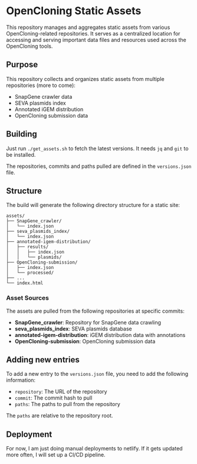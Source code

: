 # OpenCloning Static Assets

This repository manages and aggregates static assets from various OpenCloning-related repositories. It serves as a centralized location for accessing and serving important data files and resources used across the OpenCloning tools.

## Purpose

This repository collects and organizes static assets from multiple repositories (more to come):
- SnapGene crawler data
- SEVA plasmids index
- Annotated iGEM distribution
- OpenCloning submission data

## Building

Just run `./get_assets.sh` to fetch the latest versions. It needs `jq` and `git` to be installed.

The repositories, commits and paths pulled are defined in the `versions.json` file.

## Structure

The build will generate the following directory structure for a static site:

```
assets/
├── SnapGene_crawler/
│   └── index.json
├── seva_plasmids_index/
│   └── index.json
├── annotated-igem-distribution/
│   ├── results/
│   │   ├── index.json
│   │   └── plasmids/
├── OpenCloning-submission/
│   ├── index.json
│   └── processed/
├── ...
└── index.html
```

### Asset Sources

The assets are pulled from the following repositories at specific commits:

- **SnapGene_crawler**: Repository for SnapGene data crawling
- **seva_plasmids_index**: SEVA plasmids database
- **annotated-igem-distribution**: iGEM distribution data with annotations
- **OpenCloning-submission**: OpenCloning submission data


## Adding new entries

To add a new entry to the `versions.json` file, you need to add the following information:

- `repository`: The URL of the repository
- `commit`: The commit hash to pull
- `paths`: The paths to pull from the repository

The `paths` are relative to the repository root.

## Deployment

For now, I am just doing manual deployments to netlify. If it gets updated more often, I will set up a CI/CD pipeline.
